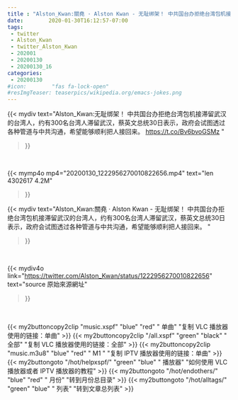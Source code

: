 ```yaml
---
title : "Alston_Kwan:關堯 · Alston Kwan - 无耻绑架！ 中共国台办拒绝台湾包机接滞留武汉的台湾人，约有300名台湾人滞留武汉，蔡英文总统30日表示，政府会试图透过各种管道与中共沟通，希望能够顺利把人接回来。 "
date:        2020-01-30T16:12:57-07:00
tags:
 - twitter
 - Alston_Kwan
 - twitter_Alston_Kwan
 - 202001
 - 20200130
 - 20200130_16
categories:
 - 20200130
#icon:        "fas fa-lock-open"
#resImgTeaser: teaserpics/wikipedia.org/emacs-jokes.png
---
```


{{< mydiv text="Alston_Kwan:无耻绑架！ 中共国台办拒绝台湾包机接滞留武汉的台湾人，约有300名台湾人滞留武汉，蔡英文总统30日表示，政府会试图透过各种管道与中共沟通，希望能够顺利把人接回来。 https://t.co/Bv6bvoGSMz "
>}}
<br>


{{< mymp4o mp4="20200130_1222956270010822656.mp4"
text="len 4302617    4.2M"
>}}


{{< mydiv text="Alston_Kwan:關堯 · Alston Kwan - 无耻绑架！ 中共国台办拒绝台湾包机接滞留武汉的台湾人，约有300名台湾人滞留武汉，蔡英文总统30日表示，政府会试图透过各种管道与中共沟通，希望能够顺利把人接回来。 "
>}}
<br>

{{< mydiv4o link="https://twitter.com/Alston_Kwan/status/1222956270010822656"
text="source 原始來源網址"
>}}


<br>

{{< my2buttoncopy2clip "music.xspf"        "blue"   "red"    " 单曲"  "复制 VLC 播放器使用的链接：单曲" >}} {{< my2buttoncopy2clip "/all.xspf"         "green"  "black"  " 全部"  "复制 VLC 播放器使用的链接：全部" >}} {{< my2buttoncopy2clip "music.m3u8"        "blue"   "red"    " M1 "    "复制 IPTV 播放器使用的链接：单曲" >}} {{< my2buttongoto      "/hot/helpxspf/"    "green"  "blue"   " 播放器" "如何使用 VLC 播放器或者 IPTV 播放器的教程" >}} {{< my2buttongoto      "/hot/endothers/"   "blue"   "red"    " 月份"   "转到月份总目录" >}} {{< my2buttongoto      "/hot/alltags/"     "green"  "blue"   " 列表"   "转到文章总列表" >}} 
